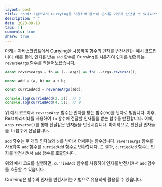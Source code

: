 ```yaml
---
layout: post
title: "자바스크립트에서 Currying을 사용하여 함수의 인자를 어떻게 반전할 수 있나요?"
description: " "
date: 2023-09-18
tags: []
comments: true
share: true
---
```


아래는 자바스크립트에서 Currying을 사용하여 함수의 인자를 반전시키는 예시 코드입니다. 예를 들어, 인자를 받는 `add` 함수를 Currying을 사용하여 인자를 반전하는 `reverseArgs` 함수를 만들어보겠습니다.

```javascript
const reverseArgs = fn => (...args) => fn(...args.reverse());

const add = (a, b) => a + b;

const curriedAdd = reverseArgs(add);

console.log(curriedAdd(2, 3)); // 5
console.log(curriedAdd(4, 5)); // 9
```

위 예시 코드에서 `reverseArgs` 함수는 인자를 받는 함수(`fn`)를 인자로 받습니다. 이후, Rest 파라미터를 사용하여 `fn` 함수에 전달할 인자들을 받는 함수를 반환합니다. 이때, `args.reverse()`를 통해 전달받은 인자들을 반전시킵니다. 마지막으로, 반전된 인자들을 `fn` 함수에 전달합니다.

`add` 함수는 두 개의 인자(`a`와 `b`)를 받아서 더해주는 함수입니다. `reverseArgs` 함수를 사용하여 `add` 함수를 `curriedAdd` 함수로 변환합니다. 그 결과, `curriedAdd` 함수는 인자를 반전시켜서 `add` 함수를 호출합니다.

위의 예시 코드를 실행하면, `curriedAdd` 함수를 사용하여 인자를 반전시켜서 `add` 함수를 호출할 수 있습니다. 

Currying은 함수의 인자를 반전시키는 기법으로 유용하게 활용될 수 있습니다.
